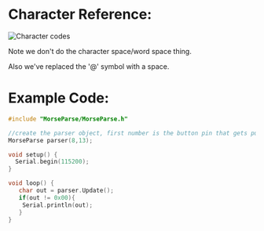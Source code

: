 # Character Reference:
![Character codes](https://i.pinimg.com/originals/1c/70/2e/1c702e4de14c05968c6707190e0d2cd0.jpg)

Note we don't do the character space/word space thing.

Also we've replaced the '@' symbol with a space.

# Example Code:
```cpp
#include "MorseParse/MorseParse.h"

//create the parser object, first number is the button pin that gets pulled low. Second number is the LED that goes HIGH;
MorseParse parser(8,13);

void setup() {
  Serial.begin(115200);
}

void loop() {
   char out = parser.Update();
   if(out != 0x00){
    Serial.println(out);
   }
}
```
